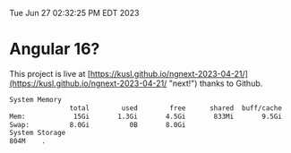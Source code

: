 Tue Jun 27 02:32:25 PM EDT 2023

# Angular 16?


This project is live at [https://kusl.github.io/ngnext-2023-04-21/](https://kusl.github.io/ngnext-2023-04-21/ "next!") thanks to Github.

```bash
System Memory
               total        used        free      shared  buff/cache   available
Mem:            15Gi       1.3Gi       4.5Gi       833Mi       9.5Gi        12Gi
Swap:          8.0Gi          0B       8.0Gi
System Storage
804M	.
